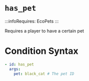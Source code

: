 # `has_pet`
:::infoRequires:
EcoPets
:::

Requires a player to have a certain pet
# Condition Syntax
```yaml
- id: has_pet
  args:
    pet: black_cat # The pet ID
```
